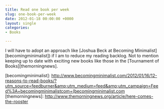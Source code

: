 ```yaml
---
title: Read one book per week
slug: one-book-per-week
date: 2012-01-18 00:00:00 +0000
layout: single
categories: 
- Books

---
```

I will have to adopt an approach like [Joshua Beck at Becoming Minimalist][becomingminimalist]) if I am to reduce my reading backlog. Not to mention keeping up to date with exciting new books like those in the [Tournament of Books][themorningnews].

[becomingminimalist]: http://www.becomingminimalist.com/2012/01/16/12-reasons-to-read-books/?utm_source=feedburner&amp;utm_medium=feed&amp;utm_campaign=Feed%3A+becomingminimalistcom+(becomingminimalist.com
[themorningnews]: http://www.themorningnews.org/article/here-comes-the-rooster

